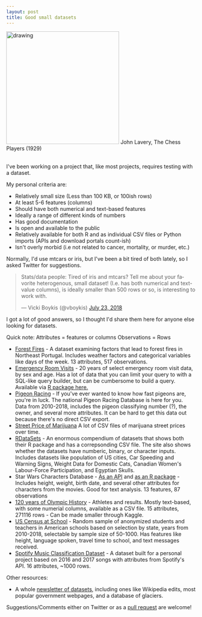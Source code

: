 ```yaml
---
layout: post
title: Good small datasets 
---
```



<meta name="twitter:card" content="summary">
<meta name="twitter:site" content="@vboykis">
<meta name="twitter:creator" content="@vboykis">
<meta name="twitter:title" content="Good, small datasets">
<meta name="twitter:description" content="I asked Twitter for help finding datasets that weren't iris.">
<meta name="twitter:image" content="https://raw.githubusercontent.com/veekaybee/veekaybee.github.io/master/images/chessplayers.png">


<img src="https://raw.githubusercontent.com/veekaybee/veekaybee.github.io/master/images/chessplayers.png" alt="drawing" width="300px"/>
John Lavery, The Chess Players (1929)<br><br>


I've been working on a project that, like most projects, requires testing with a dataset. 

My personal criteria are: 

+ Relatively small size (Less than 100 KB, or 100ish rows)
+ At least 5-6 features (columns)
+ Should have both numerical and text-based features
+ Ideally a range of different kinds of numbers
+ Has good documentation
+ Is open and available to the public
 + Relatively available for both R and as individual CSV files or Python imports (APIs and download portals count-ish)
+ Isn't overly morbid (i.e not related to cancer, mortality, or murder, etc.) 

Normally, I'd use mtcars or iris, but I've been a bit tired of both lately, so I asked Twitter for suggestions. 

<blockquote class="twitter-tweet" data-lang="en"><p lang="en" dir="ltr">Stats/data people: Tired of iris and mtcars? Tell me about your favorite heterogenous, small dataset! (I.e. has both numerical and text-value columns), is ideally smaller than 500 rows or so, is interesting to work with.</p>&mdash; Vicki Boykis (@vboykis) <a href="https://twitter.com/vboykis/status/1021191402787692545?ref_src=twsrc%5Etfw">July 23, 2018</a></blockquote>
<script async src="https://platform.twitter.com/widgets.js" charset="utf-8"></script>

I got a lot of good answers, so I thought I'd share them here for anyone else looking for datasets. 

Quick note: 
Attributes = features or columns
Observations = Rows 

+ [Forest Fires](https://archive.ics.uci.edu/ml/datasets/Forest+Fires) - A dataset examining factors that lead to forest fires in Northeast Portugal. Includes weather factors and categorical variables like days of the week. 13 attributes, 517 observations. 
+ [Emergency Room Visits](https://www.cpsc.gov/Research--Statistics/NEISS-Injury-Data/) - 20 years of select emergency room visit data, by sex and age. Has a lot of data that you can limit your query to with a SQL-like query builder, but can be cumbersome to build a query. Available via [R package here.](https://github.com/hadley/neiss) 
+ [Pigeon Racing](https://pigeon-ndb.com/) - If you've ever wanted to know how fast pigeons are, you're in luck. The national Pigeon Racing Database is here for you. Data from 2010-2018, includes the pigeon classifying number (?), the owner, and several more attributes. It can be hard to get this data out because there's no direct CSV export. 
+ [Street Price of Marijuana](https://github.com/frankbi/price-of-weed) A lot of CSV files of marijuana street prices over time. 
+ [RDataSets](https://vincentarelbundock.github.io/Rdatasets/datasets.html) - An enormous compendium of datasets that shows both their R package and has a correpsonding CSV file. The site also shows whether the datasets have numberic, binary, or character inputs. Includes datasets like population of US cities, Car Speeding and Warning Signs, Weight Data for Domestic Cats, Canadian Women's Labour-Force Participation, and Egyptian Skulls. 
+ Star Wars Characters Database - [As an API](https://swapi.co/) and [as an R package](https://dplyr.tidyverse.org/reference/starwars.html) - Includes height, weight, birth date, and several other attributes for characters from the movies. Good for text analysis.  13 features,  87 observations
+ [120 years of Olympic History](https://www.kaggle.com/heesoo37/120-years-of-olympic-history-athletes-and-results) - Athletes and results. Mostly text-based, with some numerial columns, available as a CSV file.  15 attributes, 271116 rows - Can be made smaller through Kaggle. 
+ [US Census at School](http://ww2.amstat.org/censusatschool/Randomsampleconditions.cfm?CFID=55372463&CFTOKEN=8a531ab99cd68228-E155338C-155D-0261-04DF0BCA4BC7D12E&jsessionid=8430d6242925ef932b4f546b7d3b4135241d) - Random sample of anonymized students and teachers in American schools based on selection by state, years from 2010-2018, selectable by sample size of 50-1000. Has features like height, language spoken, travel time to school, and text messages received. 
+ [Spotify Music Classification Dataset]( https://www.kaggle.com/geomack/spotifyclassification) - A dataset built for a personal project based on 2016 and 2017 songs with attributes from Spotify's API. 16 attributes, ~1000 rows.

Other resources: 
+ A whole [newsletter of datasets](https://tinyletter.com/data-is-plural), including ones like Wikipedia edits, most popular government webpages, and a database of glaciers. 


Suggestions/Comments either on Twitter or as a [pull request](https://github.com/veekaybee/veekaybee.github.io) are welcome!


